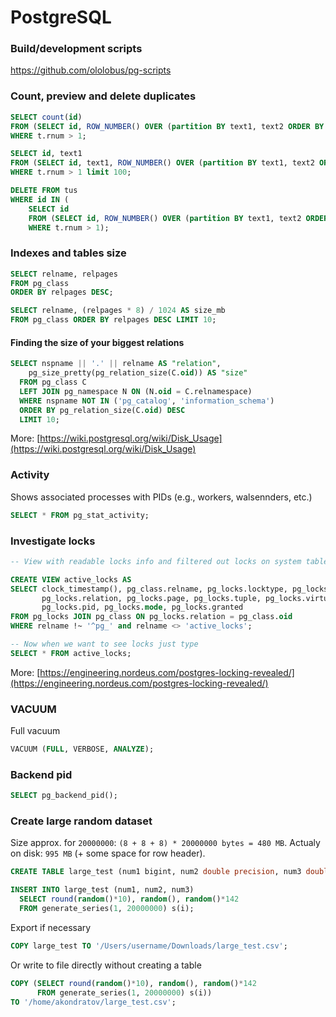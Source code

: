 # PostgreSQL

### Build/development scripts
https://github.com/ololobus/pg-scripts

### Count, preview and delete duplicates
```sql
SELECT count(id)
FROM (SELECT id, ROW_NUMBER() OVER (partition BY text1, text2 ORDER BY id) AS rnum FROM tus) t
WHERE t.rnum > 1;

SELECT id, text1
FROM (SELECT id, text1, ROW_NUMBER() OVER (partition BY text1, text2 ORDER BY id) AS rnum FROM tus) t
WHERE t.rnum > 1 limit 100;

DELETE FROM tus
WHERE id IN (
    SELECT id
    FROM (SELECT id, ROW_NUMBER() OVER (partition BY text1, text2 ORDER BY id) AS rnum FROM tus) t
    WHERE t.rnum > 1);
```

### Indexes and tables size

```sql
SELECT relname, relpages
FROM pg_class
ORDER BY relpages DESC;
```

```sql
SELECT relname, (relpages * 8) / 1024 AS size_mb
FROM pg_class ORDER BY relpages DESC LIMIT 10;
```

#### Finding the size of your biggest relations 
```sql
SELECT nspname || '.' || relname AS "relation",
    pg_size_pretty(pg_relation_size(C.oid)) AS "size"
  FROM pg_class C
  LEFT JOIN pg_namespace N ON (N.oid = C.relnamespace)
  WHERE nspname NOT IN ('pg_catalog', 'information_schema')
  ORDER BY pg_relation_size(C.oid) DESC
  LIMIT 10;
 ```
 More: [https://wiki.postgresql.org/wiki/Disk_Usage](https://wiki.postgresql.org/wiki/Disk_Usage)

### Activity
Shows associated processes with PIDs (e.g., workers, walsennders, etc.)
```sql
SELECT * FROM pg_stat_activity;
```

### Investigate locks

```sql
-- View with readable locks info and filtered out locks on system tables

CREATE VIEW active_locks AS
SELECT clock_timestamp(), pg_class.relname, pg_locks.locktype, pg_locks.database,
       pg_locks.relation, pg_locks.page, pg_locks.tuple, pg_locks.virtualtransaction,
       pg_locks.pid, pg_locks.mode, pg_locks.granted
FROM pg_locks JOIN pg_class ON pg_locks.relation = pg_class.oid
WHERE relname !~ '^pg_' and relname <> 'active_locks';

-- Now when we want to see locks just type
SELECT * FROM active_locks;
```

More: [https://engineering.nordeus.com/postgres-locking-revealed/](https://engineering.nordeus.com/postgres-locking-revealed/)


### VACUUM

Full vacuum
```sql
VACUUM (FULL, VERBOSE, ANALYZE);
```

### Backend pid
```sql
SELECT pg_backend_pid();
```

### Create large random dataset
Size approx. for `20000000`: `(8 + 8 + 8) * 20000000 bytes = 480 MB`.
Actualy on disk: `995 MB` (+ some space for row header).

```sql
CREATE TABLE large_test (num1 bigint, num2 double precision, num3 double precision);

INSERT INTO large_test (num1, num2, num3)
  SELECT round(random()*10), random(), random()*142
  FROM generate_series(1, 20000000) s(i);
```

Export if necessary
```sql
COPY large_test TO '/Users/username/Downloads/large_test.csv';
```

Or write to file directly without creating a table
```sql
COPY (SELECT round(random()*10), random(), random()*142
      FROM generate_series(1, 20000000) s(i))
TO '/home/akondratov/large_test.csv';
```
